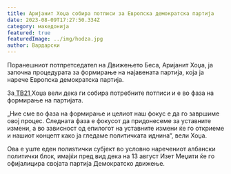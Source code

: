 ```yaml
---
title: Аријанит Хоџа собира потписи за Европска демократска партија
date: 2023-08-09T17:27:50.334Z
category: македонија
featured: true
featuredImage: ../img/hodza.jpg
author: Вардарски
---
```

<!--StartFragment-->

Поранешниот потпретседател на Движењето Беса, Аријанит Хоџа, ја започна процедурата за формирање на најавената партија, која ја нарече Европска демократска партија.

За[ ТВ21 ](https://mk.tv21.tv/arjanit-hodha-kon-finalizatsija-na-partijata-fokusot-e-pridonesot-za-ustavnite-promeni/)Хоџа вели дека ги собира потребните потписи и е во фаза на формирање на партијата.

[](https://brako.com.mk/)

[](https://www.stbbt.mk/dolgorocen_denarski_depozit_fiksna_kamatna_stapka.nspx)



„Ние сме во фаза на формирање и целиот наш фокус е да го завршиме овој процес. Следната фаза е фокусот да придонесеме за уставните измени, а во зависност од епилогот на уставните измени ќе го откриеме и нашиот концепт како ја гледаме политичката иднина“, вели Хоџа.

Ова е уште еден полиѕтички субјект во условно наречениот албански политички блок, имајќи пред вид дека на 13 август Изет Меџити ќе го офијалицира својата партија Демократско движење.

<!--EndFragment-->